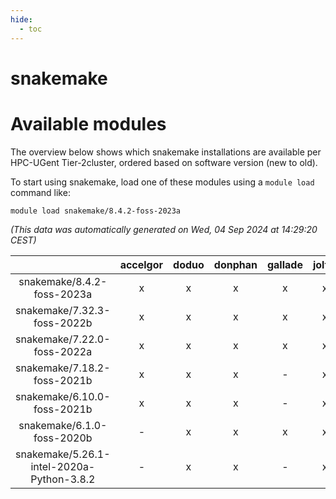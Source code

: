 ```yaml
---
hide:
  - toc
---
```


snakemake
=========

# Available modules


The overview below shows which snakemake installations are available per HPC-UGent Tier-2cluster, ordered based on software version (new to old).

To start using snakemake, load one of these modules using a `module load` command like:

```shell
module load snakemake/8.4.2-foss-2023a
```

*(This data was automatically generated on Wed, 04 Sep 2024 at 14:29:20 CEST)*  

| |accelgor|doduo|donphan|gallade|joltik|shinx|skitty|
| :---: | :---: | :---: | :---: | :---: | :---: | :---: | :---: |
|snakemake/8.4.2-foss-2023a|x|x|x|x|x|x|x|
|snakemake/7.32.3-foss-2022b|x|x|x|x|x|-|x|
|snakemake/7.22.0-foss-2022a|x|x|x|x|x|-|x|
|snakemake/7.18.2-foss-2021b|x|x|x|-|x|-|x|
|snakemake/6.10.0-foss-2021b|x|x|x|-|x|-|x|
|snakemake/6.1.0-foss-2020b|-|x|x|x|x|-|x|
|snakemake/5.26.1-intel-2020a-Python-3.8.2|-|x|x|-|x|-|x|
